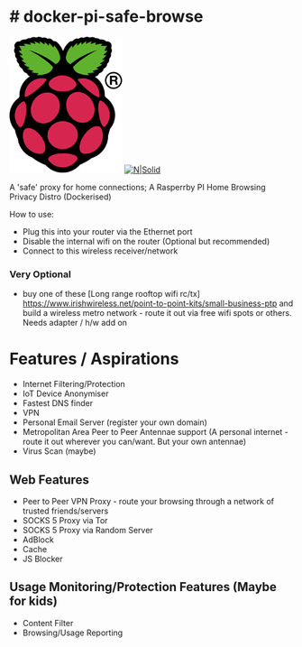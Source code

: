 # # docker-pi-safe-browse
[![N|Solid](icons/Raspi_Colour_R-200x200.png)]( http://www.raspberrypi.org )
[![N|Solid](https://www.docker.com/sites/default/files/legal/small_v.png)]( https://www.docker.com/ )


A 'safe' proxy for home connections; A Rasperrby PI Home Browsing Privacy Distro (Dockerised)

How to use:
- Plug this into your router via the Ethernet port
- Disable the internal wifi on the router (Optional but recommended)
- Connect to this wireless receiver/network <sec-xxxx>
### Very Optional
- buy one of these [Long range rooftop wifi rc/tx] https://www.irishwireless.net/point-to-point-kits/small-business-ptp and build a wireless metro network - route it out via free wifi spots or others. Needs adapter / h/w add on

# Features / Aspirations
- Internet Filtering/Protection
- IoT Device Anonymiser
- Fastest DNS finder
- VPN
- Personal Email Server (register your own domain)
- Metropolitan Area Peer to Peer Antennae support (A personal internet - route it out wherever you can/want. But your own
antennae)
- Virus Scan (maybe)

## Web Features
- Peer to Peer VPN Proxy - route your browsing through a network of trusted friends/servers
- SOCKS 5 Proxy via Tor
- SOCKS 5 Proxy via Random Server
- AdBlock
- Cache
- JS Blocker

## Usage Monitoring/Protection Features (Maybe for kids)
- Content Filter
- Browsing/Usage Reporting


